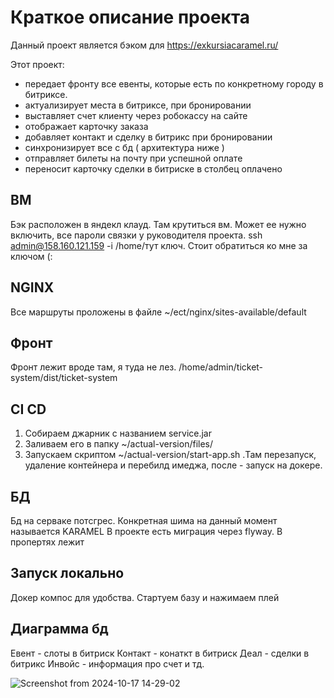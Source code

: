 # Краткое описание проекта

Данный проект является бэком для https://exkursiacaramel.ru/

Этот проект:
- передает фронту все евенты, которые есть по конкретному городу в битриксе.
- актуализирует места в битриксе, при бронировании
- выставляет счет клиенту через робокассу на сайте
- отображает карточку заказа
- добавляет контакт и сделку в битрикс при бронировании
- синхронизирует все с бд ( архитектура ниже )
- отправляет билеты на почту при успешной оплате
- переносит карточку сделки в битриске в столбец оплачено

## ВМ

Бэк расположен в яндекл клауд. Там крутиться вм. Может ее нужно включить, все пароли связки у руководителя проекта.
ssh admin@158.160.121.159 -i /home/тут ключ. Стоит обратиться ко мне за ключом (:

## NGINX

Все маршруты проложены в файле ~/ect/nginx/sites-available/default

## Фронт

Фронт лежит вроде там, я туда не лез. /home/admin/ticket-system/dist/ticket-system

## CI CD

1. Собираем джарник с названием service.jar
2. Заливаем его в папку ~/actual-version/files/
3. Запускаем скриптом  ~/actual-version/start-app.sh .Там перезапуск, удаление контейнера и перебилд имеджа, после - запуск на докере.

## БД

Бд на серваке потсгрес. Конкретная шима на данный момент называется KARAMEL
В проекте есть миграция через flyway. В пропертях лежит

## Запуск локально
Докер компос для удобства. Стартуем базу и нажимаем плей

## Диаграмма бд

Евент - слоты в битриск
Контакт - конаткт в битриск
Деал - сделки в битрикс
Инвойс - информация про счет и тд.

![Screenshot from 2024-10-17 14-29-02](https://github.com/user-attachments/assets/32a0593c-3c10-4b9f-91fa-ff2cac753a0c)

